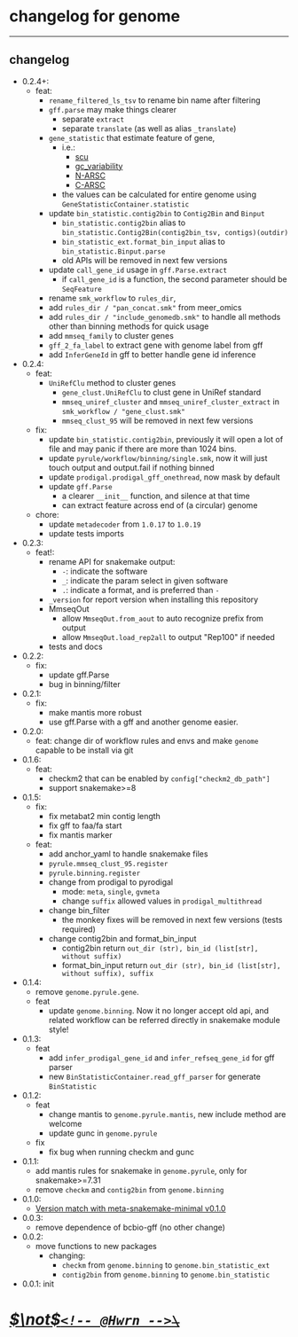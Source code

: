 <!--
 * @Date: 2023-08-07 15:18:41
 * @LastEditors: hwrn hwrn.aou@sjtu.edu.cn
 * @LastEditTime: 2025-01-13 17:33:43
 * @FilePath: /genome/changelog.md
 * @Description:
-->

changelog for genome
====================

---

## changelog

- 0.2.4+:
  - feat:
    - `rename_filtered_ls_tsv` to rename bin name after filtering
    - `gff.parse` may make things clearer
      - separate `extract`
      - separate `translate` (as well as alias `_translate`)
    - `gene_statistic` that estimate feature of gene,
      - i.e.:
        - [scu](https://doi.org/10.1093/molbev/mss201)
        - [gc_variability](https://www.nature.com/articles/s41564-017-0008-3)
        - [N-ARSC](https://www.nature.com/articles/s41564-017-0008-3)
        - [C-ARSC](https://www.nature.com/articles/s41564-017-0008-3)
      - the values can be calculated for entire genome using `GeneStatisticContainer.statistic`
    - update `bin_statistic.contig2bin` to `Contig2Bin` and `Binput`
      - `bin_statistic.contig2bin` alias to `bin_statistic.Contig2Bin(contig2bin_tsv, contigs)(outdir)`
      - `bin_statistic_ext.format_bin_input` alias to `bin_statistic.Binput.parse`
      - old APIs will be removed in next few versions
    - update `call_gene_id` usage in `gff.Parse.extract`
      - if `call_gene_id` is a function, the second parameter should be `SeqFeature`
    - rename `smk_workflow` to `rules_dir`,
    - add `rules_dir / "pan_concat.smk"` from meer_omics
    - add `rules_dir / "include_genomedb.smk"` to handle all methods other than binning methods for quick usage
    - add `mmseq_family` to cluster genes
    - `gff_2_fa_label` to extract gene with genome label from gff
    - add `InferGeneId` in gff to better handle gene id inference
- 0.2.4:
  - feat:
    - `UniRefClu` method to cluster genes
      - `gene_clust.UniRefClu` to clust gene in UniRef standard
      - `mmseq_uniref_cluster` and `mmseq_uniref_cluster_extract` in `smk_workflow / "gene_clust.smk"`
      - `mmseq_clust_95` will be removed in next few versions
  - fix:
    - update `bin_statistic.contig2bin`,
      previously it will open a lot of file and may panic if there are more than 1024 bins.
    - update `pyrule/workflow/binning/single.smk`,
      now it will just touch output and output.fail if nothing binned
    - update `prodigal.prodigal_gff_onethread`, now mask by default
    - update `gff.Parse`
      - a clearer `__init__` function, and silence at that time
      - can extract feature across end of (a circular) genome
  - chore:
    - update `metadecoder` from `1.0.17` to `1.0.19`
    - update tests imports
- 0.2.3:
  - feat!:
    - rename API for snakemake output:
      - `-`: indicate the software
      - `_`: indicate the param select in given software
      - `.`: indicate a format, and is preferred than `-`
    - `_version` for report version when installing this repository
    - MmseqOut
      - allow `MmseqOut.from_aout` to auto recognize prefix from output
      - allow `MmseqOut.load_rep2all` to output "Rep100" if needed
    - tests and docs
- 0.2.2:
  - fix:
    - update gff.Parse
    - bug in binning/filter
- 0.2.1:
  - fix:
    - make mantis more robust
    - use gff.Parse with a gff and another genome easier.
- 0.2.0:
  - feat: change dir of workflow rules and envs and make `genome` capable to be install via git
- 0.1.6:
  - feat:
    - checkm2 that can be enabled by `config["checkm2_db_path"]`
    - support snakemake>=8
- 0.1.5:
  - fix:
    - fix metabat2 min contig length
    - fix gff to faa/fa start
    - fix mantis marker
  - feat:
    - add anchor_yaml to handle snakemake files
    - `pyrule.mmseq_clust_95.register`
    - `pyrule.binning.register`
    - change from prodigal to pyrodigal
      - mode: `meta`, `single`, `gvmeta`
      - change `suffix` allowed values in `prodigal_multithread`
    - change bin_filter
      - the monkey fixes will be removed in next few versions (tests required)
    - change contig2bin and format_bin_input
      - contig2bin return `out_dir (str), bin_id (list[str], without suffix)`
      - format_bin_input return
          `out_dir (str), bin_id (list[str], without suffix), suffix`
- 0.1.4:
  - remove `genome.pyrule.gene`.
  - feat
    - update `genome.binning`. Now it no longer accept old api, and related workflow can be referred directly in snakemake module style!
- 0.1.3:
  - feat
    - add `infer_prodigal_gene_id` and `infer_refseq_gene_id` for gff parser
    - new `BinStatisticContainer.read_gff_parser` for generate `BinStatistic`
- 0.1.2:
  - feat
    - change mantis to `genome.pyrule.mantis`, new include method are welcome
    - update gunc in `genome.pyrule`
  - fix
    - fix bug when running checkm and gunc
- 0.1.1:
  - add mantis rules for snakemake in `genome.pyrule`, only for snakemake>=7.31
  - remove `checkm` and `contig2bin` from `genome.binning`
- 0.1.0:
  - [Version match with meta-snakemake-minimal v0.1.0](http://202.120.45.162:12080/Metabolic_Modeling/genome/releases/tag/version-0.1.0)
- 0.0.3:
  - remove dependence of bcbio-gff (no other change)
- 0.0.2:
  - move functions to new packages
    - changing:
      - `checkm` from `genome.binning` to `genome.bin_statistic_ext`
      - `contig2bin` from `genome.binning` to `genome.bin_statistic`
- 0.0.1: init

# [***$\not$`<!-- @Hwrn -->`*~~`\`~~**](README.md)

